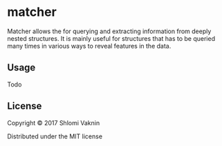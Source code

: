 # matcher

Matcher allows the for querying and extracting information from deeply nested structures. It is mainly useful for structures that has to be queried many times in various ways to reveal features in the data.

## Usage

Todo


## License

Copyright © 2017 Shlomi Vaknin

Distributed under the MIT license
